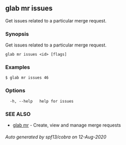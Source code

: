 ## glab mr issues

Get issues related to a particular merge request.

### Synopsis

Get issues related to a particular merge request.

```
glab mr issues <id> [flags]
```

### Examples

```
$ glab mr issues 46
```

### Options

```
  -h, --help   help for issues
```

### SEE ALSO

* [glab mr](glab_mr.md)	 - Create, view and manage merge requests

###### Auto generated by spf13/cobra on 12-Aug-2020
